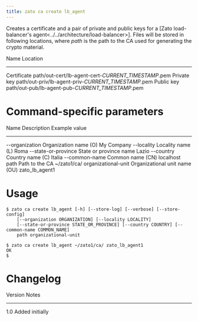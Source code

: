 ```yaml
---
title: zato ca create lb_agent
---
```


Creates a certificate and a pair of private and public keys for a [Zato load-balancer\'s agent\<../../architecture/load-balancer\>].
Files will be stored in following locations, where *path* is the path to the CA used for generating the crypto material.

  Name          Location
  ------------- -----------------------------------------------------
  Certificate   path/out-cert/lb-agent-cert-*CURRENT_TIMESTAMP*.pem
  Private key   path/out-priv/lb-agent-priv-*CURRENT_TIMESTAMP*.pem
  Public key    path/out-pub/lb-agent-pub-*CURRENT_TIMESTAMP*.pem

Command-specific parameters
===========================

  Name                   Description                     Example value
  ---------------------- ------------------------------- ----------------
  \--organization        Organization name (O)           My Company
  \--locality            Locality name (L)               Roma
  \--state-or-province   State or province name          Lazio
  \--country             Country name (C)                Italia
  \--common-name         Common name (CN)                localhost
  path                   Path to the CA                  \~/zato1/ca/
  organizational-unit    Organizational unit name (OU)   zato_lb_agent1

Usage
=====

    $ zato ca create lb_agent [-h] [--store-log] [--verbose] [--store-config]
        [--organization ORGANIZATION] [--locality LOCALITY]
        [--state-or-province STATE_OR_PROVINCE] [--country COUNTRY] [--common-name COMMON_NAME]
        path organizational-unit

    $ zato ca create lb_agent ~/zato1/ca/ zato_lb_agent1
    OK
    $

Changelog
=========

  Version   Notes
  --------- -----------------
  1.0       Added initially
